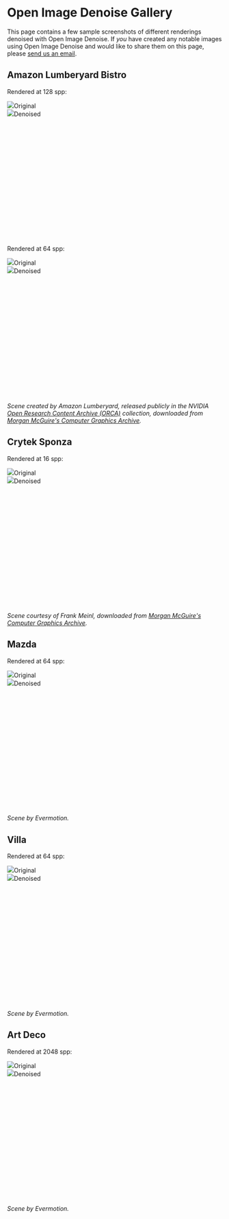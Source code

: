 Open Image Denoise Gallery
==========================

This page contains a few sample screenshots of different renderings denoised
with Open Image Denoise. If *you* have created any notable images using Open Image Denoise
and would like to share them on this page, please [send us an
email](mailto:openimagedenoise@googlegroups.com).

Amazon Lumberyard Bistro
------------------------

Rendered at 128 spp:

<div class="img-compare" style="padding-bottom: 56.25%; /* 9/16 */" onmousemove="this.getElementsByTagName('div')[0].style.width=event.offsetX+'px'">
<img src="images/bistro_128spp_input.jpg"><span>Original</span>
<div><img src="images/bistro_128spp_oidn.jpg"><span>Denoised</span></div>
</div>

Rendered at 64 spp:

<div class="img-compare" style="padding-bottom: 56.25%; /* 9/16 */" onmousemove="this.getElementsByTagName('div')[0].style.width=event.offsetX+'px'">
<img src="images/bistro2_64spp_input.jpg"><span>Original</span>
<div><img src="images/bistro2_64spp_oidn.jpg"><span>Denoised</span></div>
</div>

*Scene created by Amazon Lumberyard, released publicly in the NVIDIA [Open Research Content Archive
(ORCA)](http://developer.nvidia.com/orca/amazon-lumberyard-bistro) collection, downloaded from
[Morgan McGuire's Computer Graphics Archive](https://casual-effects.com/data).*

Crytek Sponza
-------------

Rendered at 16 spp:

<div class="img-compare" style="padding-bottom: 56.25%; /* 9/16 */" onmousemove="this.getElementsByTagName('div')[0].style.width=event.offsetX+'px'">
<img src="images/sponza_16spp_input.jpg"><span>Original</span>
<div><img src="images/sponza_16spp_oidn.jpg"><span>Denoised</span></div>
</div>

*Scene courtesy of Frank Meinl, downloaded from [Morgan McGuire's Computer Graphics Archive](https://casual-effects.com/data).*

Mazda
-----

Rendered at 64 spp:

<div class="img-compare" style="padding-bottom: 56.25%; /* 9/16 */" onmousemove="this.getElementsByTagName('div')[0].style.width=event.offsetX+'px'">
<img src="images/mazda_64spp_input.jpg"><span>Original</span>
<div><img src="images/mazda_64spp_oidn.jpg"><span>Denoised</span></div>
</div>

*Scene by Evermotion.*

Villa
-----

Rendered at 64 spp:

<div class="img-compare" style="padding-bottom: 56.25%; /* 9/16 */" onmousemove="this.getElementsByTagName('div')[0].style.width=event.offsetX+'px'">
<img src="images/villa_64spp_input.jpg"><span>Original</span>
<div><img src="images/villa_64spp_oidn.jpg"><span>Denoised</span></div>
</div>

*Scene by Evermotion.*

Art Deco
--------

Rendered at 2048 spp:

<div class="img-compare" style="padding-bottom: 56.25%; /* 9/16 */" onmousemove="this.getElementsByTagName('div')[0].style.width=event.offsetX+'px'">
<img src="images/artdeco_2048spp_input.jpg"><span>Original</span>
<div><img src="images/artdeco_2048spp_oidn.jpg"><span>Denoised</span></div>
</div>

*Scene by Evermotion.*
